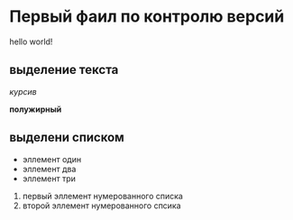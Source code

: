 # Первый фаил по контролю версий

hello world!

## выделение текста

 *курсив*

**полужирный**

## выделени списком

  * эллемент один
  * эллемент два
  * эллемент три 

1. первый эллемент нумерованного списка
2. второй эллемент нумерованного спсика


